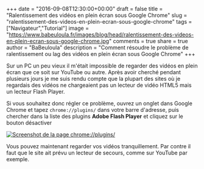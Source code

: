 +++
date = "2016-09-08T12:30:00+00:00"
draft = false
title = "Ralentissement des vidéos en plein écran sous Google Chrome"
slug = "ralentissement-des-videos-en-plein-ecran-sous-google-chrome"
tags = ["Navigateur","Tutorial"]
image = "https://www.babeuloula.fr/images/blog/head/ralentissement-des-videos-en-plein-ecran-sous-google-chrome.jpg"
comments = true
share = true
author = "BaBeuloula"
description = "Comment résoudre le problème de ralentissement ou lag des vidéos en plein écran sous Google Chrome"
+++

Sur un PC un peu vieux il m'était impossible de regarder des vidéos en plein écran que ce soit sur YouTube ou autre. Après avoir cherché pendant plusieurs jours je me suis rendu compte que la plupart des sites où je regardais des vidéos ne chargeaient pas un lecteur de vidéo HTML5 mais un lecteur Flash Player.

Si vous souhaitez donc régler ce problème, ouvrez un onglet dans Google Chrome et tapez `chrome://plugins/` dans votre barre d'adresse, puis chercher dans la liste des plugins **Adobe Flash Player**  et cliquez sur le bouton désactiver

[![Screenshot de la page chrome://plugins/](//www.babeuloula.fr/images/fix-lag-on-google-chrome.png)](//www.babeuloula.fr/images/fix-lag-on-google-chrome.png)

Vous pouvez maintenant regarder vos vidéos tranquillement. Par contre il faut que le site ait prévu un lecteur de secours, comme sur YouTube par exemple.